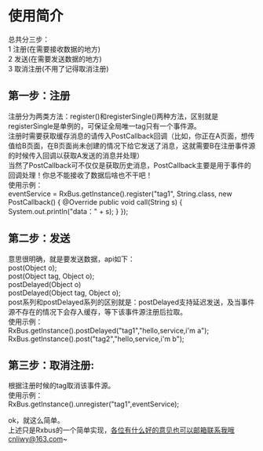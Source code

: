 使用简介
===
总共分三步：</br>
1 注册(在需要接收数据的地方)</br>
2 发送(在需要发送数据的地方)</br>
3 取消注册(不用了记得取消注册)</br>

第一步：注册
---

注册分为两类方法：register()和registerSingle()两种方法，区别就是registerSingle是单例的，可保证全局唯一tag只有一个事件源。</br>
注册时需要获取缓存消息的请传入PostCallback回调（比如，你正在A页面，想传值给B页面，在B页面尚未创建的情况下给它发送了消息，这就需要B在注册事件源的时候传入回调以获取A发送的消息并处理）</br>
当然了PostCallback可不仅仅是获取历史消息，PostCallback主要是用于事件的回调处理！你总不能接收了数据后啥也不干吧！</br>
使用示例：</br>
 eventService = RxBus.getInstance().register("tag1", String.class, new PostCallback<String>() {
            @Override
            public void call(String s) {
                System.out.println("data：" + s);
            }
        });</br>

第二步：发送
---
意思很明确，就是要发送数据，api如下：</br>
post(Object o);</br>
post(Object tag, Object o);</br>
postDelayed(Object o)</br>
postDelayed(Object tag, Object o);</br>
post系列和postDelayed系列的区别就是：postDelayed支持延迟发送，及当事件源不存在的情况下会存入缓存，等下该事件源注册后拉取。</br>
使用示例：</br>
RxBus.getInstance().postDelayed("tag1","hello,service,i'm a");</br>
RxBus.getInstance().post("tag2","hello,service,i'm b");</br>

第三步：取消注册:
---
根据注册时候的tag取消该事件源。</br>
使用示例：</br>
RxBus.getInstance().unregister("tag1",eventService);</br>

ok，就这么简单。</br>
上述只是Rxbus的一个简单实现，各位有什么好的意见也可以邮箱联系我哦cnliwy@163.com~</br>

